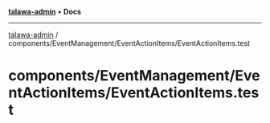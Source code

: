 [**talawa-admin**](../../../../README.md) • **Docs**

***

[talawa-admin](../../../../modules.md) / components/EventManagement/EventActionItems/EventActionItems.test

# components/EventManagement/EventActionItems/EventActionItems.test
